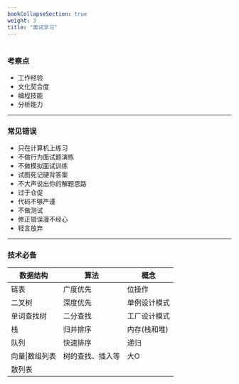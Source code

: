 ```yaml
---
bookCollapseSection: true
weight: 3
title: "面试学习"
---
```


# 

### 考察点

* 工作经验
* 文化契合度
* 编程技能
* 分析能力

***

### 常见错误

* 只在计算机上练习
* 不做行为面试题演练
* 不做模拟面试训练
* 试图死记硬背答案
* 不大声说出你的解题思路
* 过于仓促
* 代码不够严谨
* 不做测试
* 修正错误漫不经心
* 轻言放弃

***

### 技术必备

| 数据结构       | 算法             | 概念         |
| -------------- | ---------------- | ------------ |
| 链表           | 广度优先         | 位操作       |
| 二叉树         | 深度优先         | 单例设计模式 |
| 单词查找树     | 二分查找         | 工厂设计模式 |
| 栈             | 归并排序         | 内存(栈和堆) |
| 队列           | 快速排序         | 递归         |
| 向量\|数组列表 | 树的查找、插入等 | 大O          |
| 散列表         |                  |              |



